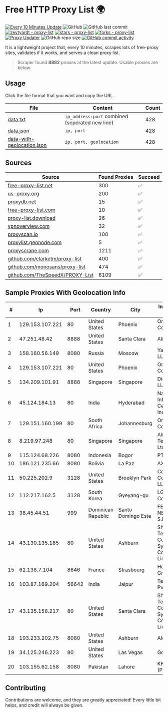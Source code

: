 
# Free HTTP Proxy List 🌍

[![Every 10 Minutes Update](https://github.com/mertguvencli/http-proxy-list/actions/workflows/main.yml/badge.svg?branch=main)](https://github.com/mertguvencli/http-proxy-list/actions/workflows/main.yml)
![GitHub](https://img.shields.io/github/license/mertguvencli/http-proxy-list)
![GitHub last commit](https://img.shields.io/github/last-commit/mertguvencli/http-proxy-list)
[![zevtyardt - proxy-list](https://img.shields.io/static/v1?label=zevtyardt&message=proxy-list&color=blue&logo=github)](https://github.com/zevtyardt/proxy-list "Go to GitHub repo")
[![stars - proxy-list](https://img.shields.io/github/stars/zevtyardt/proxy-list?style=social)](https://github.com/zevtyardt/proxy-list)
[![forks - proxy-list](https://img.shields.io/github/forks/zevtyardt/proxy-list?style=social)](https://github.com/zevtyardt/proxy-list)
[![Proxy Updater](https://github.com/zevtyardt/proxy-list/workflows/Proxy%20Updater/badge.svg)](https://github.com/zevtyardt/proxy-list/actions?query=workflow:"Proxy+Updater")
![GitHub repo size](https://img.shields.io/github/repo-size/zevtyardt/proxy-list)
[![GitHub commit activity](https://img.shields.io/github/commit-activity/m/zevtyardt/proxy-list?logo=commits)](https://github.com/zevtyardt/proxy-list/commits/main)

It is a lightweight project that, every 10 minutes, scrapes lots of free-proxy sites, validates if it works, and serves a clean proxy list.

> Scraper found **8882** proxies at the latest update. Usable proxies are below.

## Usage

Click the file format that you want and copy the URL.

|File|Content|Count|
|----|-------|-----|
|[data.txt](https://raw.githubusercontent.com/mertguvencli/http-proxy-list/main/proxy-list/data.txt)|`ip_address:port` combined (seperated new line)|428|
|[data.json](https://raw.githubusercontent.com/mertguvencli/http-proxy-list/main/proxy-list/data.json)|`ip, port`|428|
|[data-with-geolocation.json](https://raw.githubusercontent.com/mertguvencli/http-proxy-list/main/proxy-list/data-with-geolocation.json)|`ip, port, geolocation`|428|

## Sources

|Source|Found Proxies|Succeed|
|------|-------------|-------|
|[free-proxy-list.net](https://free-proxy-list.net)|300|✅|
|[us-proxy.org](https://www.us-proxy.org)|200|✅|
|[proxydb.net](http://proxydb.net)|15|✅|
|[free-proxy-list.com](https://free-proxy-list.com/?page=&port=&type%5B%5D=http&type%5B%5D=https&up_time=0&search=Search)|10|✅|
|[proxy-list.download](https://www.proxy-list.download/HTTP)|26|✅|
|[vpnoverview.com](https://vpnoverview.com/privacy/anonymous-browsing/free-proxy-servers)|32|✅|
|[proxyscan.io](https://www.proxyscan.io)|100|✅|
|[proxylist.geonode.com](https://proxylist.geonode.com/api/proxy-list?limit=300&page=1&sort_by=lastChecked&sort_type=desc&protocols=http,https)|5|✅|
|[proxyscrape.com](https://api.proxyscrape.com/v2/?request=displayproxies&protocol=http&timeout=10000&country=all&ssl=all&anonymity=all)|1211|✅|
|[github.com/clarketm/proxy-list](https://raw.githubusercontent.com/clarketm/proxy-list/master/proxy-list-raw.txt)|400|✅|
|[github.com/monosans/proxy-list](https://raw.githubusercontent.com/monosans/proxy-list/main/proxies/http.txt)|474|✅|
|[github.com/TheSpeedX/PROXY-List](https://raw.githubusercontent.com/TheSpeedX/PROXY-List/master/http.txt)|6109|✅|


## Sample Proxies With Geolocation Info

|#|Ip|Port|Country|City|Internet Service Provider|
|-|--|----|-------|----|-------------------------|
|1|129.153.107.221|80|United States|Phoenix|Oracle Corporation|
|2|47.251.48.42|8888|United States|Santa Clara|Alibaba.com LLC|
|3|158.160.56.149|8080|Russia|Moscow|Yandex.Cloud LLC|
|4|129.153.107.221|80|United States|Phoenix|Oracle Corporation|
|5|134.209.101.91|8888|Singapore|Singapore|DigitalOcean, LLC|
|6|45.124.184.13|80|India|Hyderabad|National Informatics Centre Services Incorporated|
|7|129.151.160.199|80|South Africa|Johannesburg|Oracle Corporation|
|8|8.219.97.248|80|Singapore|Singapore|Alibaba (US) Technology Co., Ltd.|
|9|115.124.68.226|8080|Indonesia|Bogor|PT Remala Abadi|
|10|186.121.235.66|8080|Bolivia|La Paz|AXS Bolivia S. A.|
|11|50.225.202.9|3128|United States|Brooklyn Park|Comcast Cable Communications, LLC|
|12|112.217.162.5|3128|South Korea|Gyeyang-gu|LG DACOM Corporation|
|13|38.45.44.51|999|Dominican Republic|Santo Domingo Este|FENIX NETWORKS, S.R.L.|
|14|43.130.135.185|80|United States|Ashburn|Shenzhen Tencent Computer Systems Company Limited|
|15|62.138.7.104|8646|France|Strasbourg|Host Europe Group|
|16|103.87.169.204|56642|India|Jaipur|Tejays Industries Pvt Ltd|
|17|43.135.158.217|80|United States|Santa Clara|Shenzhen Tencent Computer Systems Company Limited|
|18|193.233.202.75|8080|United States|Ashburn|Alexhost SRL|
|19|34.125.246.223|80|United States|Las Vegas|Google LLC|
|20|103.155.62.158|8080|Pakistan|Lahore|KK Networks (Pvt) Ltd.|



## Contributing

Contributions are welcome, and they are greatly appreciated! Every
little bit helps, and credit will always be given.

